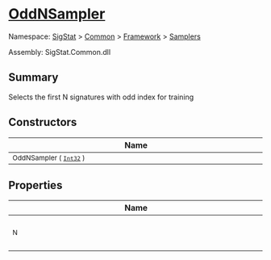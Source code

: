 # [OddNSampler](./OddNSampler.md)

Namespace: [SigStat]() > [Common](./../../README.md) > [Framework]() > [Samplers](./README.md)

Assembly: SigStat.Common.dll

## Summary
Selects the first N signatures with odd index for training

## Constructors

| Name | Summary | 
| --- | --- | 
| <div style="width:490px"><sub>OddNSampler ( [`Int32`](https://docs.microsoft.com/en-us/dotnet/api/System.Int32) )</sub></div>| <sub>Constructor</sub></div>| <br>


## Properties

| Name | Summary | 
| --- | --- | 
| <div style="width:490px"><sub>N</sub></div>| <sub>Count of signatures used for training</sub></div>| <br>


